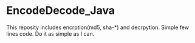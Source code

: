 # EncodeDecode_Java
This reposity includes encrption(md5, sha-*) and decrpytion. Simple few lines code. Do it as simple as I can.
